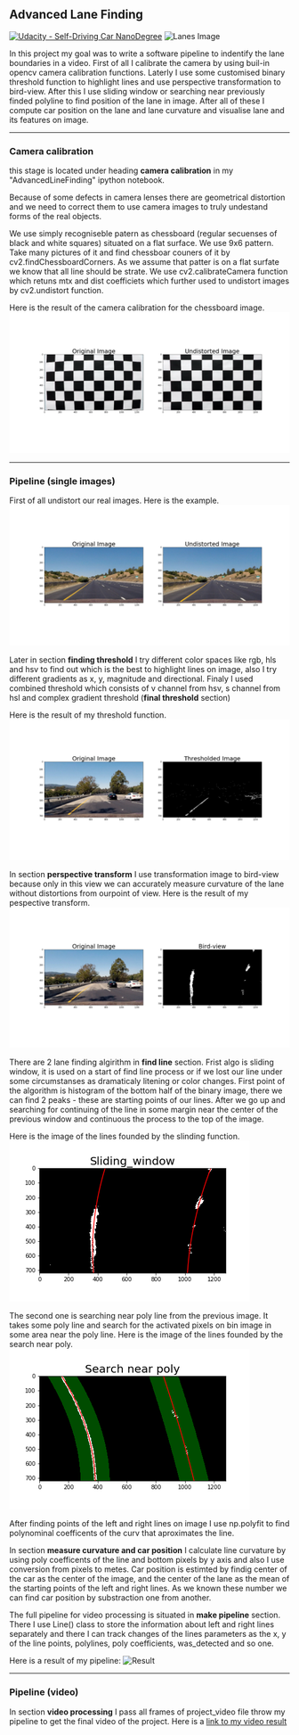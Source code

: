## Advanced Lane Finding
[![Udacity - Self-Driving Car NanoDegree](https://s3.amazonaws.com/udacity-sdc/github/shield-carnd.svg)](http://www.udacity.com/drive)
![Lanes Image](./examples/example_output.jpg)

In this project my goal was to write a software pipeline to indentify the lane boundaries in a video. 
First of all I calibrate the camera by using buil-in opencv camera calibration functions. Laterly I use some customised binary threshold function to highlight lines and use perspective transformation to bird-view. After this I use sliding window or searching near previously finded polyline to find position of the lane in image. After all of these I compute car position on the lane and lane curvature and visualise lane and its features on image. 


---

### Camera calibration

this stage is located under heading **camera calibration** in my "AdvancedLineFinding" ipython notebook.

Because of some defects in camera lenses there are geometrical distortion and we need to correct them to use camera images to truly undestand forms of the real objects.

We use simply recogniseble patern as chessboard (regular secuenses of black and white squares) situated on a flat surface. We use 9x6 pattern. Take many pictures of it and find chessboar couners of it by cv2.findChessboardCorners. As we assume that patter is on a flat surfate we know that all line should be strate. We use cv2.calibrateCamera function which retuns mtx and dist coefficiets which further used to undistort images by cv2.undistort function.

Here is the result of the camera calibration for the chessboard image.
![Chessboard](./output_images/distUndist.png)

---

### Pipeline (single images)

First of all undistort our real images.
Here is the example.
![Real image undistortion](./output_images/realDistUndist.png)

Later in section **finding threshold** I try different color spaces like rgb, hls and hsv to find out which is the best to highlight lines on image, also I try different  gradients as x, y, magnitude and directional.
Finaly I used combined threshold which consists of v channel from hsv, s channel from hsl and complex gradient threshold (**final threshold** section)

Here is the result of my threshold function.
![Threshold](./output_images/Thresholded.png)

In section **perspective transform** I use transformation image to bird-view because only in this view we can accurately measure curvature of the lane without distortions from ourpoint of view.
Here is the result of my pespective transform.
![PrespectiveTransform](./output_images/bird.png)

There are 2 lane finding algirithm in **find line** section. 
Frist algo is sliding window, it is used on a start of find line process or if we lost our line under some circumstanses as dramaticaly litening or color changes.  First point of the algorithm is histogram of the bottom half of the binary image, there we can find 2 peaks - these are starting points of our lines. After we go up and searching for continuing of the line in some margin near the center of the previous window and continuous the process to the top of the image.

Here is the image of the lines founded by the slinding function.
![SlidingWindow](./output_images/window.png)

The second one is searching near poly line from the previous image. It takes some poly line and search for the activated pixels on bin image in some area near the poly line. 
Here is the image of the lines founded by the search near poly.
![SearchNear](./output_images/search_near.png)

After finding points of the left and right lines on image I use np.polyfit to find polynominal coefficents of the curv that aproximates the line.

In section **measure curvature and car position** I calculate line curvature by using poly coefficents of the line and bottom pixels by y axis and also I use conversion from pixels to metes. Car position is estimted by findig center of the car as the center of the image, and the center of the lane as the mean of the starting points of the left and right lines. As we known these number we can find car position by substraction one from another.

The full pipeline for video processing is situated in **make pipeline** section. There I use Line() class to store the information about left and right lines separately and there I can track changes of the lines parameters as the x, y of the line points, polylines, poly coefficients, was_detected and so one. 

Here is a result of my pipeline:
![Result](./output_images/final_output.png)

---

### Pipeline (video)

In section **video processing** I pass all frames of project_video file throw my pipeline to get the final video of the project.
Here is a [link to my video result](./project_output.mp4)

